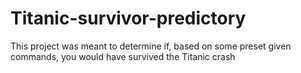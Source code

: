 # Titanic-survivor-predictory
This project was meant to determine if, based on some preset given commands, you would have survived the Titanic crash
